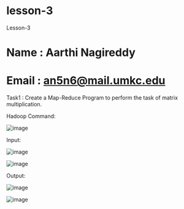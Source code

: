 # lesson-3
Lesson-3
# Name : Aarthi Nagireddy
# Email : an5n6@mail.umkc.edu

Task1 : Create a Map-Reduce Program to perform the task of matrix multiplication.


Hadoop Command:

![image](https://github.com/UMKC-APL-BigDataProgramming/lesson-3-aarthinagireddy/blob/master/screenshots/Command.PNG)

Input:

![image](https://github.com/UMKC-APL-BigDataProgramming/lesson-3-aarthinagireddy/blob/master/screenshots/input.PNG)

![image](https://github.com/UMKC-APL-BigDataProgramming/lesson-3-aarthinagireddy/blob/master/screenshots/input2.PNG)

Output:

![image](https://github.com/UMKC-APL-BigDataProgramming/lesson-3-aarthinagireddy/blob/master/screenshots/Output1.PNG)

![image](https://github.com/UMKC-APL-BigDataProgramming/lesson-3-aarthinagireddy/blob/master/screenshots/output2.PNG)

